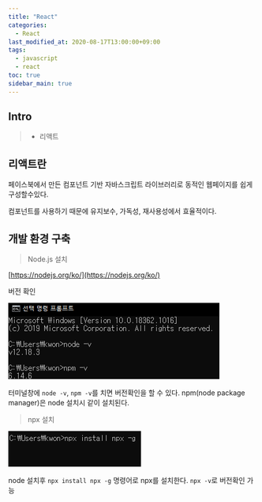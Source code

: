```yaml
---
title: "React"
categories: 
  - React
last_modified_at: 2020-08-17T13:00:00+09:00
tags: 
  - javascript 
  - react
toc: true
sidebar_main: true
---
```


## Intro

> - 리액트

## 리액트란

페이스북에서 만든 컴포넌트 기반 자바스크립트 라이브러리로 동적인 웹페이지를 쉽게 구성할수있다.

컴포넌트를 사용하기 때문에 유지보수, 가독성, 재사용성에서 효율적이다.

## 개발 환경 구축

> Node.js 설치

[https://nodejs.org/ko/](https://nodejs.org/ko/)

버전 확인

![1](https://github.com/lesslate/lesslate.github.io/blob/master/assets/img/react/env/1.png?raw=true)

터미널창에 `node -v`, `npm -v`를 치면 버전확인을 할 수 있다. npm(node package manager)은 node 설치시 같이 설치된다.


> npx 설치

![2](https://github.com/lesslate/lesslate.github.io/blob/master/assets/img/react/env/2.png?raw=true)

node 설치후 `npx install npx -g` 명령어로 npx를 설치한다. `npx -v`로 버전확인 가능
 

